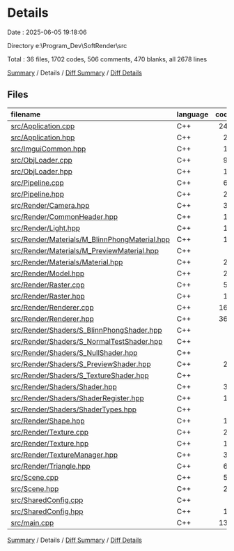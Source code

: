 # Details

Date : 2025-06-05 19:18:06

Directory e:\\Program_Dev\\SoftRender\\src

Total : 36 files,  1702 codes, 506 comments, 470 blanks, all 2678 lines

[Summary](results.md) / Details / [Diff Summary](diff.md) / [Diff Details](diff-details.md)

## Files
| filename | language | code | comment | blank | total |
| :--- | :--- | ---: | ---: | ---: | ---: |
| [src/Application.cpp](/src/Application.cpp) | C++ | 245 | 58 | 69 | 372 |
| [src/Application.hpp](/src/Application.hpp) | C++ | 27 | 7 | 7 | 41 |
| [src/ImguiCommon.hpp](/src/ImguiCommon.hpp) | C++ | 10 | 3 | 2 | 15 |
| [src/ObjLoader.cpp](/src/ObjLoader.cpp) | C++ | 99 | 7 | 26 | 132 |
| [src/ObjLoader.hpp](/src/ObjLoader.hpp) | C++ | 13 | 0 | 3 | 16 |
| [src/Pipeline.cpp](/src/Pipeline.cpp) | C++ | 61 | 18 | 20 | 99 |
| [src/Pipeline.hpp](/src/Pipeline.hpp) | C++ | 25 | 4 | 14 | 43 |
| [src/Render/Camera.hpp](/src/Render/Camera.hpp) | C++ | 33 | 5 | 7 | 45 |
| [src/Render/CommonHeader.hpp](/src/Render/CommonHeader.hpp) | C++ | 15 | 0 | 4 | 19 |
| [src/Render/Light.hpp](/src/Render/Light.hpp) | C++ | 14 | 0 | 4 | 18 |
| [src/Render/Materials/M\_BlinnPhongMaterial.hpp](/src/Render/Materials/M_BlinnPhongMaterial.hpp) | C++ | 10 | 0 | 2 | 12 |
| [src/Render/Materials/M\_PreviewMaterial.hpp](/src/Render/Materials/M_PreviewMaterial.hpp) | C++ | 8 | 0 | 2 | 10 |
| [src/Render/Materials/Material.hpp](/src/Render/Materials/Material.hpp) | C++ | 23 | 4 | 11 | 38 |
| [src/Render/Model.hpp](/src/Render/Model.hpp) | C++ | 21 | 0 | 7 | 28 |
| [src/Render/Raster.cpp](/src/Render/Raster.cpp) | C++ | 54 | 15 | 10 | 79 |
| [src/Render/Raster.hpp](/src/Render/Raster.hpp) | C++ | 18 | 13 | 9 | 40 |
| [src/Render/Renderer.cpp](/src/Render/Renderer.cpp) | C++ | 168 | 19 | 48 | 235 |
| [src/Render/Renderer.hpp](/src/Render/Renderer.hpp) | C++ | 360 | 72 | 95 | 527 |
| [src/Render/Shaders/S\_BlinnPhongShader.hpp](/src/Render/Shaders/S_BlinnPhongShader.hpp) | C++ | 8 | 79 | 3 | 90 |
| [src/Render/Shaders/S\_NormalTestShader.hpp](/src/Render/Shaders/S_NormalTestShader.hpp) | C++ | 0 | 17 | 0 | 17 |
| [src/Render/Shaders/S\_NullShader.hpp](/src/Render/Shaders/S_NullShader.hpp) | C++ | 0 | 15 | 0 | 15 |
| [src/Render/Shaders/S\_PreviewShader.hpp](/src/Render/Shaders/S_PreviewShader.hpp) | C++ | 29 | 4 | 8 | 41 |
| [src/Render/Shaders/S\_TextureShader.hpp](/src/Render/Shaders/S_TextureShader.hpp) | C++ | 0 | 28 | 0 | 28 |
| [src/Render/Shaders/Shader.hpp](/src/Render/Shaders/Shader.hpp) | C++ | 34 | 44 | 11 | 89 |
| [src/Render/Shaders/ShaderRegister.hpp](/src/Render/Shaders/ShaderRegister.hpp) | C++ | 11 | 5 | 4 | 20 |
| [src/Render/Shaders/ShaderTypes.hpp](/src/Render/Shaders/ShaderTypes.hpp) | C++ | 9 | 1 | 1 | 11 |
| [src/Render/Shape.hpp](/src/Render/Shape.hpp) | C++ | 17 | 3 | 9 | 29 |
| [src/Render/Texture.cpp](/src/Render/Texture.cpp) | C++ | 29 | 6 | 5 | 40 |
| [src/Render/Texture.hpp](/src/Render/Texture.hpp) | C++ | 13 | 7 | 5 | 25 |
| [src/Render/TextureManager.hpp](/src/Render/TextureManager.hpp) | C++ | 38 | 7 | 8 | 53 |
| [src/Render/Triangle.hpp](/src/Render/Triangle.hpp) | C++ | 65 | 0 | 10 | 75 |
| [src/Scene.cpp](/src/Scene.cpp) | C++ | 59 | 6 | 9 | 74 |
| [src/Scene.hpp](/src/Scene.hpp) | C++ | 29 | 4 | 14 | 47 |
| [src/SharedConfig.cpp](/src/SharedConfig.cpp) | C++ | 8 | 3 | 4 | 15 |
| [src/SharedConfig.hpp](/src/SharedConfig.hpp) | C++ | 18 | 3 | 4 | 25 |
| [src/main.cpp](/src/main.cpp) | C++ | 131 | 49 | 35 | 215 |

[Summary](results.md) / Details / [Diff Summary](diff.md) / [Diff Details](diff-details.md)
